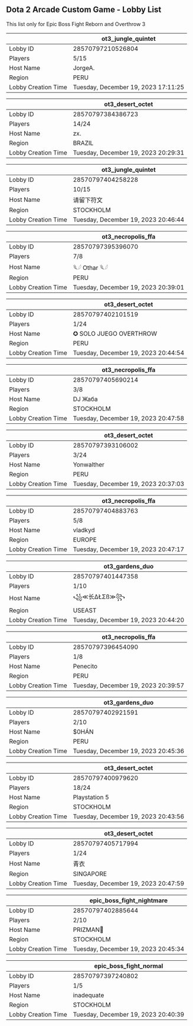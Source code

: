 ## Dota 2 Arcade Custom Game - Lobby List

This list only for Epic Boss Fight Reborn and Overthrow 3

|  | ot3_jungle_quintet |
| ------ | ------ |
| Lobby ID | 28570797210526804 |
| Players | 5/15 |
| Host Name | JorgeA. |
| Region | PERU |
| Lobby Creation Time | Tuesday, December 19, 2023 17:11:25 |


|  | ot3_desert_octet |
| ------ | ------ |
| Lobby ID | 28570797384386723 |
| Players | 14/24 |
| Host Name | zx. |
| Region | BRAZIL |
| Lobby Creation Time | Tuesday, December 19, 2023 20:29:31 |


|  | ot3_jungle_quintet |
| ------ | ------ |
| Lobby ID | 28570797404258228 |
| Players | 10/15 |
| Host Name | 请留下符文 |
| Region | STOCKHOLM |
| Lobby Creation Time | Tuesday, December 19, 2023 20:46:44 |


|  | ot3_necropolis_ffa |
| ------ | ------ |
| Lobby ID | 28570797395396070 |
| Players | 7/8 |
| Host Name | 𓆰𓆪 Othar 𓆰𓆪 |
| Region | PERU |
| Lobby Creation Time | Tuesday, December 19, 2023 20:39:01 |


|  | ot3_desert_octet |
| ------ | ------ |
| Lobby ID | 28570797402101519 |
| Players | 1/24 |
| Host Name | ✪ SOLO JUEGO OVERTHROW |
| Region | PERU |
| Lobby Creation Time | Tuesday, December 19, 2023 20:44:54 |


|  | ot3_necropolis_ffa |
| ------ | ------ |
| Lobby ID | 28570797405690214 |
| Players | 3/8 |
| Host Name | DJ Жаба |
| Region | STOCKHOLM |
| Lobby Creation Time | Tuesday, December 19, 2023 20:47:58 |


|  | ot3_desert_octet |
| ------ | ------ |
| Lobby ID | 28570797393106002 |
| Players | 3/24 |
| Host Name | Yonwalther |
| Region | PERU |
| Lobby Creation Time | Tuesday, December 19, 2023 20:37:03 |


|  | ot3_necropolis_ffa |
| ------ | ------ |
| Lobby ID | 28570797404883763 |
| Players | 5/8 |
| Host Name | vladkyd |
| Region | EUROPE |
| Lobby Creation Time | Tuesday, December 19, 2023 20:47:17 |


|  | ot3_gardens_duo |
| ------ | ------ |
| Lobby ID | 28570797401447358 |
| Players | 1/10 |
| Host Name | ꧁≪⻓ΔŁΣß≫꧂ |
| Region | USEAST |
| Lobby Creation Time | Tuesday, December 19, 2023 20:44:20 |


|  | ot3_necropolis_ffa |
| ------ | ------ |
| Lobby ID | 28570797396454090 |
| Players | 1/8 |
| Host Name | Penecito |
| Region | PERU |
| Lobby Creation Time | Tuesday, December 19, 2023 20:39:57 |


|  | ot3_gardens_duo |
| ------ | ------ |
| Lobby ID | 28570797402921591 |
| Players | 2/10 |
| Host Name | $0HÁN |
| Region | PERU |
| Lobby Creation Time | Tuesday, December 19, 2023 20:45:36 |


|  | ot3_desert_octet |
| ------ | ------ |
| Lobby ID | 28570797400979620 |
| Players | 18/24 |
| Host Name | Playstation 5 |
| Region | STOCKHOLM |
| Lobby Creation Time | Tuesday, December 19, 2023 20:43:56 |


|  | ot3_desert_octet |
| ------ | ------ |
| Lobby ID | 28570797405717994 |
| Players | 1/24 |
| Host Name | 青衣 |
| Region | SINGAPORE |
| Lobby Creation Time | Tuesday, December 19, 2023 20:47:59 |


|  | epic_boss_fight_nightmare |
| ------ | ------ |
| Lobby ID | 28570797402885644 |
| Players | 2/10 |
| Host Name | PRIZMAN📿 |
| Region | STOCKHOLM |
| Lobby Creation Time | Tuesday, December 19, 2023 20:45:34 |


|  | epic_boss_fight_normal |
| ------ | ------ |
| Lobby ID | 28570797397240802 |
| Players | 1/5 |
| Host Name | inadequate |
| Region | STOCKHOLM |
| Lobby Creation Time | Tuesday, December 19, 2023 20:40:39 |


